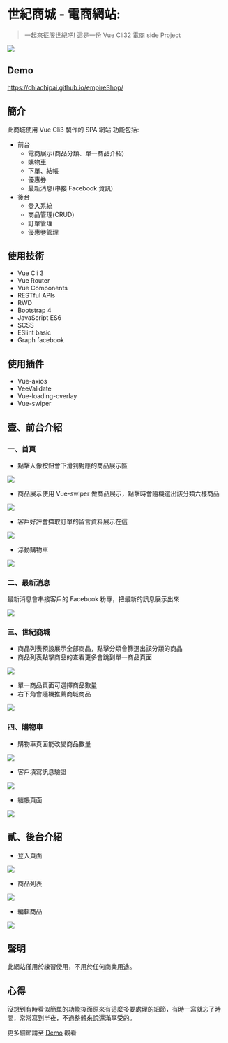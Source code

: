 # 世紀商城 - 電商網站: 
> 一起來征服世紀吧! 這是一份 Vue Cli32 電商 side Project

![](https://i.imgur.com/qPsT9KG.jpg)

## Demo
https://chiachipai.github.io/empireShop/

## 簡介
此商城使用 Vue Cli3 製作的 SPA 網站
功能包括:
- 前台
    - 電商展示(商品分類、單一商品介紹)
    - 購物車
    - 下單、結帳
    - 優惠券
    - 最新消息(串接 Facebook 資訊)
- 後台
    - 登入系統
    - 商品管理(CRUD)
    - 訂單管理
    - 優惠卷管理 
## 使用技術
- Vue Cli 3
- Vue Router
- Vue Components
- RESTful APIs
- RWD
- Bootstrap 4
- JavaScript ES6
- SCSS
- ESlint basic
- Graph facebook

## 使用插件
- Vue-axios
- VeeValidate
- Vue-loading-overlay
- Vue-swiper

## 壹、前台介紹
### 一、首頁
- 點擊人像按鈕會下滑到對應的商品展示區

![](https://i.imgur.com/xVrjXzm.jpg)

- 商品展示使用 Vue-swiper 做商品展示，點擊時會隨機選出該分類六樣商品

![](https://i.imgur.com/n1JT9qu.jpg)

- 客戶好評會擷取訂單的留言資料展示在這

![](https://i.imgur.com/eKwfh5Q.png)

- 浮動購物車

![](https://i.imgur.com/BWAVNGc.jpg)

### 二、最新消息

最新消息會串接客戶的 Facebook 粉專，把最新的訊息展示出來

![](https://i.imgur.com/UB5LobH.jpg)

### 三、世紀商城

- 商品列表預設展示全部商品，點擊分類會篩選出該分類的商品
- 商品列表點擊商品的查看更多會跳到單一商品頁面

![](https://i.imgur.com/AhYZxl8.jpg)

- 單一商品頁面可選擇商品數量
- 右下角會隨機推薦商城商品

![](https://i.imgur.com/rqE8PR9.jpg)

### 四、購物車

- 購物車頁面能改變商品數量

![](https://i.imgur.com/DQq2IsP.jpg)

- 客戶填寫訊息驗證

![](https://i.imgur.com/nnQV8Sw.jpg)


- 結帳頁面

![](https://i.imgur.com/wliT9cJ.jpg)

## 貳、後台介紹

- 登入頁面

![](https://i.imgur.com/SdJjvI7.jpg)

- 商品列表

![](https://i.imgur.com/g8jiZOo.png)

- 編輯商品

![](https://i.imgur.com/wDRv0BM.png)

## 聲明
此網站僅用於練習使用，不用於任何商業用途。

## 心得
沒想到有時看似簡單的功能後面原來有這麼多要處理的細節，有時一寫就忘了時間，常常寫到半夜，不過整體來說還滿享受的。


更多細節請至 [Demo](https://chiachipai.github.io/empireShop/) 觀看

